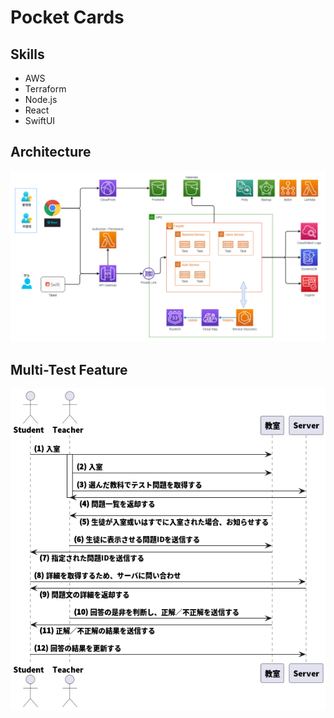# Pocket Cards

## Skills

- AWS
- Terraform
- Node.js
- React
- SwiftUI

## Architecture

![img](./docs/aws_architecture.png)

## Multi-Test Feature

![img](./docs/uml/MultiTest.png)
